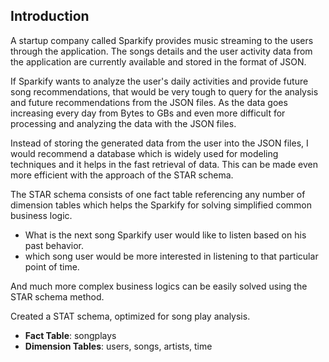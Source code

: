 ## Introduction

A startup company called Sparkify provides music streaming to the users through the application. The songs details and the user activity data from the application are currently available and stored in the format of JSON.

If Sparkify wants to analyze the user's daily activities and provide future song recommendations, that would be very tough to query for the analysis and future recommendations from the JSON files. As the data goes increasing every day from Bytes to GBs and even more difficult for processing and analyzing the data with the JSON files.

Instead of storing the generated data from the user into the JSON files, I would recommend a database which is widely used for modeling techniques and it helps in the fast retrieval of data. This can be made even more efficient with the approach of the STAR schema.

The STAR schema consists of one fact table referencing any number of dimension tables which helps the Sparkify for solving simplified common business logic.
* What is the next song Sparkify user would like to listen based on his past behavior.
* which song user would be more interested in listening to that particular point of time. 

And much more complex business logics can be easily solved using the STAR schema method.


Created a STAT schema, optimized for song play analysis.
* **Fact Table**: songplays 
* **Dimension Tables**: users, songs, artists, time 
